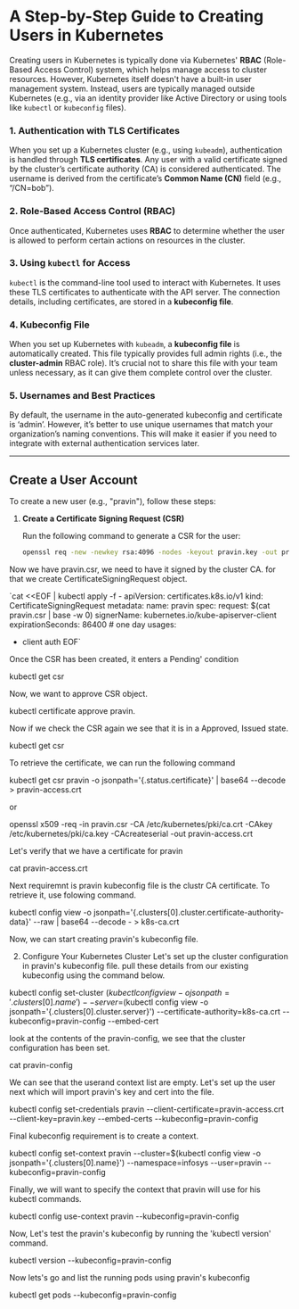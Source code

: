 # A Step-by-Step Guide to Creating Users in Kubernetes

Creating users in Kubernetes is typically done via Kubernetes' **RBAC** (Role-Based Access Control) system, which helps manage access to cluster resources. However, Kubernetes itself doesn't have a built-in user management system. Instead, users are typically managed outside Kubernetes (e.g., via an identity provider like Active Directory or using tools like `kubectl` or `kubeconfig` files).

### 1. Authentication with TLS Certificates
When you set up a Kubernetes cluster (e.g., using `kubeadm`), authentication is handled through **TLS certificates**. Any user with a valid certificate signed by the cluster’s certificate authority (CA) is considered authenticated. The username is derived from the certificate’s **Common Name (CN)** field (e.g., “/CN=bob”).

### 2. Role-Based Access Control (RBAC)
Once authenticated, Kubernetes uses **RBAC** to determine whether the user is allowed to perform certain actions on resources in the cluster.

### 3. Using `kubectl` for Access
`kubectl` is the command-line tool used to interact with Kubernetes. It uses these TLS certificates to authenticate with the API server. The connection details, including certificates, are stored in a **kubeconfig file**.

### 4. Kubeconfig File
When you set up Kubernetes with `kubeadm`, a **kubeconfig file** is automatically created. This file typically provides full admin rights (i.e., the **cluster-admin** RBAC role). It’s crucial not to share this file with your team unless necessary, as it can give them complete control over the cluster.

### 5. Usernames and Best Practices
By default, the username in the auto-generated kubeconfig and certificate is ‘admin’. However, it’s better to use unique usernames that match your organization’s naming conventions. This will make it easier if you need to integrate with external authentication services later.

---

## Create a User Account

To create a new user (e.g., "pravin"), follow these steps:

1. **Create a Certificate Signing Request (CSR)**

   Run the following command to generate a CSR for the user:

   ```bash
   openssl req -new -newkey rsa:4096 -nodes -keyout pravin.key -out pravin.csr -subj "/CN=pravin/O=Infosys"

Now we have pravin.csr, we need to have it signed by the cluster CA. for that we create CertificateSigningRequest object.


`cat <<EOF | kubectl apply -f -
apiVersion: certificates.k8s.io/v1
kind: CertificateSigningRequest
metadata:
  name: pravin
spec:
  request: $(cat pravin.csr | base -w 0)
  signerName: kubernetes.io/kube-apiserver-client
  expirationSeconds: 86400  # one day
  usages:
  - client auth
EOF`

Once the CSR has been created, it enters a Pending' condition

kubectl get csr

Now, we want to approve CSR object.

kubectl certificate approve pravin.

Now if we check the CSR again we see that it is in a Approved, Issued state.

kubectl get csr

To retrieve the certificate, we can run the following command

kubectl get csr pravin -o jsonpath='{.status.certificate}' | base64 --decode > pravin-access.crt

or

openssl x509 -req -in pravin.csr -CA /etc/kubernetes/pki/ca.crt -CAkey /etc/kubernetes/pki/ca.key -CAcreateserial -out pravin-access.crt

Let's verify that we have a certificate for pravin

cat pravin-access.crt

Next requiremnt is pravin kubeconfig file is the clustr CA certificate. To retrieve it, use folowing command.

kubectl config view -o jsonpath='{.clusters[0].cluster.certificate-authority-data}' --raw | base64 --decode - > k8s-ca.crt

Now, we can start creating pravin's kubeconfig file.

2. Configure Your Kubernetes Cluster
Let's set up the cluster configuration in pravin's kubeconfig file. pull these details from our existing kubeconfig using the command below.

kubectl config set-cluster $(kubectl config view -o jsonpath='{.clusters[0].name}') --server=$(kubectl config view -o jsonpath='{.clusters[0].cluster.server}') --certificate-authority=k8s-ca.crt --kubeconfig=pravin-config --embed-cert

look at the contents of the pravin-config, we see that the cluster configuration has been set.

cat pravin-config

We can see that the userand context list are empty. Let's set up the user next which will import pravin's key and cert into the file.

kubectl config set-credentials pravin --client-certificate=pravin-access.crt --client-key=pravin.key --embed-certs --kubeconfig=pravin-config

Final kubeconfig requirement is to create a context.

kubectl config set-context pravin --cluster=$(kubectl config view -o jsonpath='{.clusters[0].name}') --namespace=infosys --user=pravin --kubeconfig=pravin-config

Finally, we will want to specify the context that pravin will use for his kubectl commands.

kubectl config use-context pravin --kubeconfig=pravin-config


Now, Let's test the pravin's kubeconfig by running the 'kubectl version' command.

kubectl version --kubeconfig=pravin-config

Now lets's go and list the running pods using pravin's kubeconfig

kubectl get pods --kubeconfig=pravin-config
